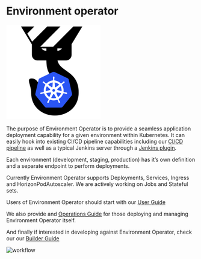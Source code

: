 # Environment operator


<img src="environmentoperatoricon.png" alt="EnvironmentOperator" style="width: 250px;"/>


The purpose of Environment Operator is to provide a seamless application deployment capability for a given environment within Kubernetes. It can easily hook into existing CI/CD pipeline capabilities including our [CI/CD pipeline](https://github.com/pearsontechnology/deployment-pipeline-jenkins-plugin) as well as a typical Jenkins server through a [Jenkins plugin](https://github.com/pearsontechnology/environment-operator-jenkins-plugin).



Each environment (development, staging, production) has it’s own definition and a separate endpoint to perform deployments.

Currently Environment Operator supports Deployments, Services, Ingress and HorizonPodAutoscaler.
We are actively working on Jobs and Stateful sets.



Users of Environment Operator should start with our [User Guide](https://github.com/pearsontechnology/environment-operator/blob/dev/User_Guide.md)



We also provide and [Operations Guide](https://github.com/pearsontechnology/environment-operator/blob/dev/Operatonal_Guide.md) for those deploying and managing Environment Operator itself.



And finally if interested in developing against Environment Operator, check our our [Builder Guide](https://github.com/pearsontechnology/environment-operator/blob/dev/Build.md)



![workflow](https://github.com/pearsontechnology/environment-operator/blob/dev/images/workflow.png)
